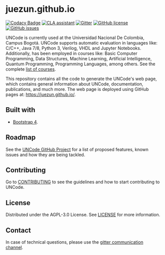 # juezun.github.io

[![Codacy Badge](https://app.codacy.com/project/badge/Grade/16108f0ad7cb4e2eb38c7f94c41267fa)](https://www.codacy.com/gh/JuezUN/juezun.github.io/dashboard?utm_source=github.com&amp;utm_medium=referral&amp;utm_content=JuezUN/juezun.github.io&amp;utm_campaign=Badge_Grade)
[![CLA assistant](https://cla-assistant.io/readme/badge/JuezUN/juezun.github.io)](https://cla-assistant.io/JuezUN/juezun.github.io)
[![Gitter](https://badges.gitter.im/uncode-unal/community.svg)](https://gitter.im/uncode-unal/community?utm_source=badge&utm_medium=badge&utm_campaign=pr-badge)
[![GitHub license](https://img.shields.io/github/license/JuezUN/juezun.github.io?style=plastic)](https://github.com/JuezUN/juezun.github.io/blob/master/LICENSE)
[![GitHub issues](https://img.shields.io/github/issues/JuezUN/juezun.github.io?style=plastic)](https://github.com/JuezUN/juezun.github.io/issues)

UNCode is currently used at the Universidad Nacional De Colombia, Campus Bogotá. UNCode supports automatic evaluation in languages like: C/C++, Java 7/8, Python 3, Verilog, VHDL and Jupyter Notebooks. Additionally, has been employed in courses like: Basic Computer Programming, Data Structures, Machine Learning, Artificial Intelligence, Quantum Programming, Programming Languages, among others. See the complete [list of courses](https://uncode.unal.edu.co/courselist).

This repository contains all the code to generate the UNCode's web page, which contains general information about UNCode, documentation, publications, and much more. The web page is deployed using GitHub pages at: <https://juezun.github.io/>.

## Built with

- [Bootstrap 4](https://getbootstrap.com/).

## Roadmap

See the [UNCode GitHub Project](https://github.com/orgs/JuezUN/projects/3) for a list of proposed features, known issues and how they are being tackled.

## Contributing

Go to [CONTRIBUTING](https://github.com/JuezUN/juezun.github.io/blob/master/CONTRIBUTING.md) to see the guidelines and how to start contributing to UNCode.

## License

Distributed under the AGPL-3.0 License. See [LICENSE](https://github.com/JuezUN/juezun.github.io/blob/master/LICENSE) for more information.

## Contact

In case of technical questions, please use the [gitter communication channel](https://gitter.im/uncode-unal/community?utm_source=badge&utm_medium=badge&utm_campaign=pr-badge).
